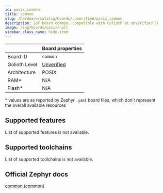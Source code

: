 ```yaml
---
id: posix_common
title: common
slug: /hardware/catalog/boards/unverified/posix_common
description: IoT board common, compatible with Golioth at unverified level.
image: /img/boards/posix/null
sidebar_class_name: hide-item
---
```


[//]: # (This is an auto-generated file, do not edit! Changes to it will be lost upon re-generation)



|                | Board properties     |
| -------------  | -------------------- |
| Board ID       | `common` |
| Golioth Level  | [Unverified](/hardware#unverified-boards) |
| Architecture   | POSIX |
| RAM*           | N/A |
| Flash*         | N/A |

\* values are as reported by Zephyr `.yaml` board files, which don't represent the overall available resources



## Supported features

List of supported features is not available.

## Supported toolchains

List of supported toolchains is not available.

## Official Zephyr docs

[common (common)](https://docs.zephyrproject.org/latest/boards/posix/common/doc/index.html)
